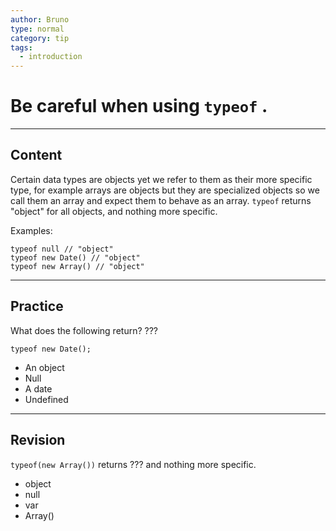 ```yaml
---
author: Bruno
type: normal
category: tip
tags:
  - introduction
---
```


# Be careful when using `typeof` .


---

## Content

Certain data types are objects yet we refer to them as their more specific type, for example arrays
are objects but they are specialized objects so we call them an array and expect them to behave as an array.
`typeof` returns "object" for all objects, and nothing more specific.

Examples:

```plain-text
typeof null // "object"
typeof new Date() // "object"
typeof new Array() // "object"
```


---

## Practice

What does the following return? ???

```plain-text
typeof new Date();
```

- An object
- Null
- A date
- Undefined


---

## Revision

`typeof(new Array())`  returns ??? and nothing more specific.

- object
- null
- var
- Array()
 
